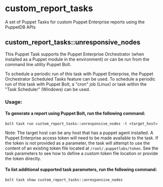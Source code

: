 # custom_report_tasks

A set of Puppet Tasks for custom Puppet Enterprise reports using the PuppetDB APIs

## custom_report_tasks::unresponsive_nodes

This Puppet Task supports the Puppet Enterprise Orchestrator (when installed as a Puppet module in the environment) or can be run from the command line utility Puppet Bolt.

To schedule a periodic run of this task with Puppet Enterprise, the Puppet Orchestrator Scheduled Tasks feature can be used.
To schedule a periodic run of thie task with Puppet Bolt, a "cron" job (Linux) or task within the "Task Scheduler" (Windows) can be used.

### Usage: 

#### To generate a report using Puppet Bolt, run the following command:

`bolt task run custom_report_tasks::unresponsive_nodes -t <target_host>`

Note: The target host can be any host that has a puppet agent installed. A Puppet Enterprise access token will need to be made available to the task. 
If the token is not provided as a parameter, the task will attempt to use the content of an existing token file located at `/root/.puppetlabs/token`.
See the task parameters to see how to define a custom token file location or provide the token directly.

#### To list additional supported task parameters, run the following command:

`bolt task show custom_report_tasks::unresponsive_nodes`



